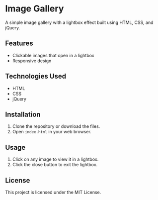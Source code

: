 # Image Gallery

A simple image gallery with a lightbox effect built using HTML, CSS, and jQuery.

## Features

- Clickable images that open in a lightbox
- Responsive design

## Technologies Used

- HTML
- CSS
- jQuery

## Installation

1. Clone the repository or download the files.
2. Open `index.html` in your web browser.

## Usage

1. Click on any image to view it in a lightbox.
2. Click the close button to exit the lightbox.

## License

This project is licensed under the MIT License.
